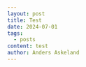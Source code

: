 ```yaml
---
layout: post
title: Test
date: 2024-07-01
tags:
  - posts
content: test
author: Anders Askeland
---
```

